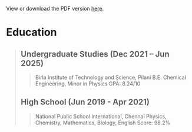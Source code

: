 View or download the PDF version [here](https://adityahiyer.github.io/Resume_1.pdf).

Education
=========
> Undergraduate Studies (Dec 2021 – Jun 2025)
> -------------------------------------------
> > Birla Institute of Technology and Science, Pilani
> > B.E. Chemical Engineering, Minor in Physics
> > GPA: 8.24/10
>
> High School (Jun 2019 - Apr 2021)
> ---------------------------------
> > National Public School International, Chennai
> > Physics, Chemistry, Mathematics, Biology, English
> > Score: 98.2%
